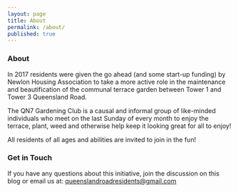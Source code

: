 ```yaml
---
layout: page
title: About
permalink: /about/
published: true
---
```


### About

In 2017 residents were given the go ahead (and some start-up funding) by Newlon Housing Association to take a more active role in the maintenance and beautification of the communal terrace garden between Tower 1 and Tower 3 Queensland Road. 

The QN7 Gardening Club is a causal and informal group of like-minded individuals who meet on the last Sunday of every month to enjoy the terrace, plant, weed and otherwise help keep it looking great for all to enjoy!

All residents of all ages and abilities are invited to join in the fun!

### Get in Touch

If you have any questions about this initiative, join the discussion on this blog or email us at: [queenslandroadresidents@gmail.com](mailto:queenslandroadresidents@gmail.com)
